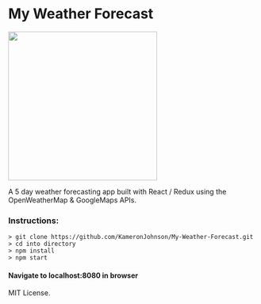 # My Weather Forecast

<img src="http://openweathermap.org/themes/openweathermap/assets/vendor/owm/img/logo_OpenWeatherMap_orange.svg" width="300">

A 5 day weather forecasting app built with React / Redux using the OpenWeatherMap & GoogleMaps APIs.

### Instructions:

```
> git clone https://github.com/KameronJohnson/My-Weather-Forecast.git
> cd into directory
> npm install
> npm start
```

#### Navigate to localhost:8080 in browser

MIT License.